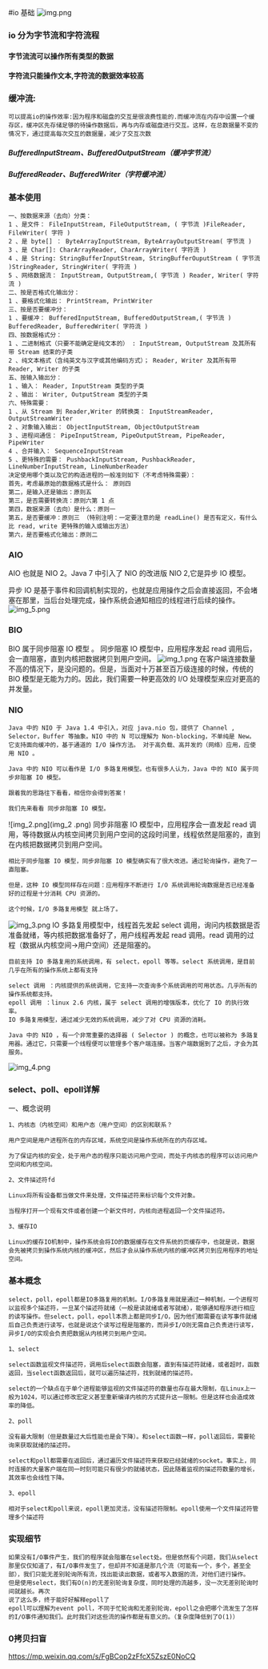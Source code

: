 #io 基础
![img.png](img.png)
### io 分为字节流和字符流程
#### 字节流流可以操作所有类型的数据
#### 字符流只能操作文本,字符流的数据效率较高
### 缓冲流:
    可以提高io的操作效率:因为程序和磁盘的交互是很浪费性能的.而缓冲流在内存中设置一个缓存区，缓冲区先存储足够的待操作数据后，再与内存或磁盘进行交互。这样，在总数据量不变的情况下，通过提高每次交互的数据量，减少了交互次数
##### BufferedInputStream、BufferedOutputStream（缓冲字节流）
##### BufferedReader、BufferedWriter（字符缓冲流）
### 基本使用
    一、按数据来源（去向）分类：
    1 、是文件： FileInputStream, FileOutputStream, ( 字节流 )FileReader, FileWriter( 字符 )
    2 、是 byte[] ： ByteArrayInputStream, ByteArrayOutputStream( 字节流 )
    3 、是 Char[]: CharArrayReader, CharArrayWriter( 字符流 )
    4 、是 String: StringBufferInputStream, StringBufferOuputStream ( 字节流 )StringReader, StringWriter( 字符流 )
    5 、网络数据流： InputStream, OutputStream,( 字节流 ) Reader, Writer( 字符流 )
    二、按是否格式化输出分：
    1 、要格式化输出： PrintStream, PrintWriter
    三、按是否要缓冲分：
    1 、要缓冲： BufferedInputStream, BufferedOutputStream,( 字节流 ) BufferedReader, BufferedWriter( 字符流 )
    四、按数据格式分：
    1 、二进制格式（只要不能确定是纯文本的） : InputStream, OutputStream 及其所有带 Stream 结束的子类
    2 、纯文本格式（含纯英文与汉字或其他编码方式）； Reader, Writer 及其所有带 Reader, Writer 的子类
    五、按输入输出分：
    1 、输入： Reader, InputStream 类型的子类
    2 、输出： Writer, OutputStream 类型的子类
    六、特殊需要：
    1 、从 Stream 到 Reader,Writer 的转换类： InputStreamReader, OutputStreamWriter
    2 、对象输入输出： ObjectInputStream, ObjectOutputStream
    3 、进程间通信： PipeInputStream, PipeOutputStream, PipeReader, PipeWriter
    4 、合并输入： SequenceInputStream
    5 、更特殊的需要： PushbackInputStream, PushbackReader, LineNumberInputStream, LineNumberReader
    决定使用哪个类以及它的构造进程的一般准则如下（不考虑特殊需要）：
    首先，考虑最原始的数据格式是什么： 原则四
    第二，是输入还是输出：原则五
    第三，是否需要转换流：原则六第 1 点
    第四，数据来源（去向）是什么：原则一
    第五，是否要缓冲：原则三 （特别注明：一定要注意的是 readLine() 是否有定义，有什么比 read, write 更特殊的输入或输出方法）
    第六，是否要格式化输出：原则二
 ### AIO
AIO 也就是 NIO 2。Java 7 中引入了 NIO 的改进版 NIO 2,它是异步 IO 模型。

异步 IO 是基于事件和回调机制实现的，也就是应用操作之后会直接返回，不会堵塞在那里，当后台处理完成，操作系统会通知相应的线程进行后续的操作。
![img_5.png](img_5.png)
 ### BIO
BIO 属于同步阻塞 IO 模型 。
同步阻塞 IO 模型中，应用程序发起 read 调用后，会一直阻塞，直到内核把数据拷贝到用户空间。
![img_1.png](img_1.png)
在客户端连接数量不高的情况下，是没问题的。但是，当面对十万甚至百万级连接的时候，传统的 BIO 模型是无能为力的。因此，我们需要一种更高效的 I/O 处理模型来应对更高的并发量。
 ### NIO
    Java 中的 NIO 于 Java 1.4 中引入，对应 java.nio 包，提供了 Channel , Selector，Buffer 等抽象。NIO 中的 N 可以理解为 Non-blocking，不单纯是 New。它支持面向缓冲的，基于通道的 I/O 操作方法。 对于高负载、高并发的（网络）应用，应使用 NIO 。
    
    Java 中的 NIO 可以看作是 I/O 多路复用模型。也有很多人认为，Java 中的 NIO 属于同步非阻塞 IO 模型。
    
    跟着我的思路往下看看，相信你会得到答案！
    
    我们先来看看 同步非阻塞 IO 模型。
![img_2.png](img_2  .png)
    同步非阻塞 IO 模型中，应用程序会一直发起 read 调用，等待数据从内核空间拷贝到用户空间的这段时间里，线程依然是阻塞的，直到在内核把数据拷贝到用户空间。
    
    相比于同步阻塞 IO 模型，同步非阻塞 IO 模型确实有了很大改进。通过轮询操作，避免了一直阻塞。
    
    但是，这种 IO 模型同样存在问题：应用程序不断进行 I/O 系统调用轮询数据是否已经准备好的过程是十分消耗 CPU 资源的。
    
    这个时候，I/O 多路复用模型 就上场了。
![img_3.png](img_3.png)
    IO 多路复用模型中，线程首先发起 select 调用，询问内核数据是否准备就绪，等内核把数据准备好了，用户线程再发起 read 调用。read 调用的过程（数据从内核空间->用户空间）还是阻塞的。
    
    目前支持 IO 多路复用的系统调用，有 select，epoll 等等。select 系统调用，是目前几乎在所有的操作系统上都有支持
    
    select 调用 ：内核提供的系统调用，它支持一次查询多个系统调用的可用状态。几乎所有的操作系统都支持。
    epoll 调用 ：linux 2.6 内核，属于 select 调用的增强版本，优化了 IO 的执行效率。
    IO 多路复用模型，通过减少无效的系统调用，减少了对 CPU 资源的消耗。
    
    Java 中的 NIO ，有一个非常重要的选择器 ( Selector ) 的概念，也可以被称为 多路复用器。通过它，只需要一个线程便可以管理多个客户端连接。当客户端数据到了之后，才会为其服务。
![img_4.png](img_4.png)
 ### select、poll、epoll详解
一、概念说明

    1、内核态（内核空间）和用户态（用户空间）的区别和联系？
    
    用户空间是用户进程所在的内存区域，系统空间是操作系统所在的内存区域。
    
    为了保证内核的安全，处于用户态的程序只能访问用户空间，而处于内核态的程序可以访问用户空间和内核空间。
    
    2、文件描述符fd
    
    Linux将所有设备都当做文件来处理，文件描述符来标识每个文件对象。
    
    当程序打开一个现有文件或者创建一个新文件时，内核向进程返回一个文件描述符。
    
    3、缓存IO
    
    Linux的缓存IO机制中，操作系统会将IO的数据缓存在文件系统的页缓存中，也就是说，数据会先被拷贝到操作系统内核的缓冲区，然后才会从操作系统内核的缓冲区拷贝到应用程序的地址空间。
 ### 基本概念
    select，poll，epoll都是IO多路复用的机制。I/O多路复用就是通过一种机制，一个进程可以监视多个描述符，一旦某个描述符就绪（一般是读就绪或者写就绪），能够通知程序进行相应的读写操作。但select，poll，epoll本质上都是同步I/O，因为他们都需要在读写事件就绪后自己负责进行读写，也就是说这个读写过程是阻塞的，而异步I/O则无需自己负责进行读写，异步I/O的实现会负责把数据从内核拷贝到用户空间。
    
    1、select
    
    select函数监视文件描述符，调用后select函数会阻塞，直到有描述符就绪，或者超时，函数返回，当select函数返回后，就可以遍历描述符，找到就绪的描述符。
    
    select的一个缺点在于单个进程能够监视的文件描述符的数量也存在最大限制，在Linux上一般为1024，可以通过修改宏定义甚至重新编译内核的方式提升这一限制。但是这样也会造成效率的降低。
    
    2、poll
    
    没有最大限制（但是数量过大后性能也是会下降）。和select函数一样，poll返回后，需要轮询来获取就绪的描述符。
    
    select和poll都需要在返回后，通过遍历文件描述符来获取已经就绪的socket。事实上，同时连接的大量客户端在同一时刻可能只有很少的就绪状态，因此随着监视的描述符数量的增长，其效率也会线性下降。
    
    3、epoll
    
    相对于select和poll来说，epoll更加灵活，没有描述符限制。epoll使用一个文件描述符管理多个描述符
 ### 实现细节
    如果没有I/O事件产生，我们的程序就会阻塞在select处。但是依然有个问题，我们从select那里仅仅知道了，有I/O事件发生了，但却并不知道是那几个流（可能有一个，多个，甚至全部），我们只能无差别轮询所有流，找出能读出数据，或者写入数据的流，对他们进行操作。
    但是使用select，我们有O(n)的无差别轮询复杂度，同时处理的流越多，没一次无差别轮询时间就越长。再次
    说了这么多，终于能好好解释epoll了
    epoll可以理解为event poll，不同于忙轮询和无差别轮询，epoll之会把哪个流发生了怎样的I/O事件通知我们。此时我们对这些流的操作都是有意义的。（复杂度降低到了O(1)）
 ### 0拷贝扫盲
https://mp.weixin.qq.com/s/FgBCop2zFfcX5ZszE0NoCQ